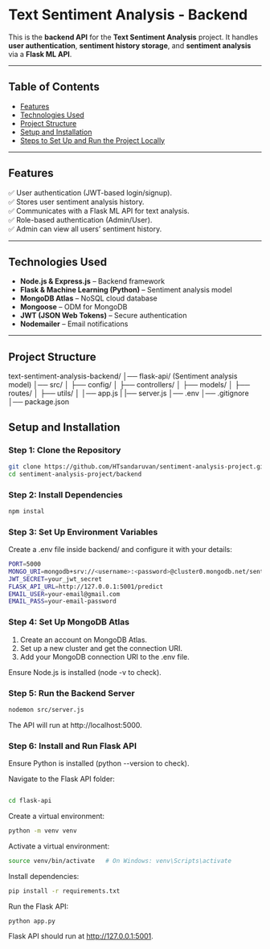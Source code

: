 # **Text Sentiment Analysis - Backend**

This is the **backend API** for the **Text Sentiment Analysis** project. It handles **user authentication**, **sentiment history storage**, and **sentiment analysis** via a **Flask ML API**.

---

## **Table of Contents**
- [Features](#features)
- [Technologies Used](#technologies-used)
- [Project Structure](#project-structure)
- [Setup and Installation](#setup-and-installation)
- [Steps to Set Up and Run the Project Locally](#steps-to-set-up-and-run-the-project-locally)

---

## **Features**
✅ User authentication (JWT-based login/signup).  
✅ Stores user sentiment analysis history.  
✅ Communicates with a Flask ML API for text analysis.  
✅ Role-based authentication (Admin/User).  
✅ Admin can view all users’ sentiment history.  

---

## **Technologies Used**
- **Node.js & Express.js** – Backend framework  
- **Flask & Machine Learning (Python)** – Sentiment analysis model  
- **MongoDB Atlas** – NoSQL cloud database  
- **Mongoose** – ODM for MongoDB  
- **JWT (JSON Web Tokens)** – Secure authentication  
- **Nodemailer** – Email notifications  

---

## **Project Structure**

text-sentiment-analysis-backend/
│── flask-api/  (Sentiment analysis model)
│── src/
│   ├── config/
│   ├── controllers/
│   ├── models/
│   ├── routes/
│   ├── utils/
│   │── app.js
|   |── server.js
│── .env
│── .gitignore
│── package.json

## **Setup and Installation**

### **Step 1: Clone the Repository**

```sh
git clone https://github.com/HTsandaruvan/sentiment-analysis-project.git
cd sentiment-analysis-project/backend
```

### Step 2: Install Dependencies

```sh
npm instal
```
### Step 3: Set Up Environment Variables
Create a .env file inside backend/ and configure it with your details:

```sh
PORT=5000
MONGO_URI=mongodb+srv://<username>:<password>@cluster0.mongodb.net/sentiment_db?retryWrites=true&w=majority
JWT_SECRET=your_jwt_secret
FLASK_API_URL=http://127.0.0.1:5001/predict
EMAIL_USER=your-email@gmail.com
EMAIL_PASS=your-email-password

```
### Step 4: Set Up MongoDB Atlas
 1. Create an account on MongoDB Atlas.
 2. Set up a new cluster and get the connection URI.
 3. Add your MongoDB connection URI to the .env file.

Ensure Node.js is installed (node -v to check).
### Step 5: Run the Backend Server

```sh
nodemon src/server.js

```

The API will run at http://localhost:5000.

### Step 6: Install and Run Flask API
Ensure Python is installed (python --version to check).

Navigate to the Flask API folder:

```sh

cd flask-api

```
Create a virtual environment:

```sh
python -m venv venv

```

Activate a virtual environment:

```sh
source venv/bin/activate   # On Windows: venv\Scripts\activate

```

Install dependencies:

```sh
pip install -r requirements.txt

```

Run the Flask API:

```sh
python app.py

```

Flask API should run at http://127.0.0.1:5001.
